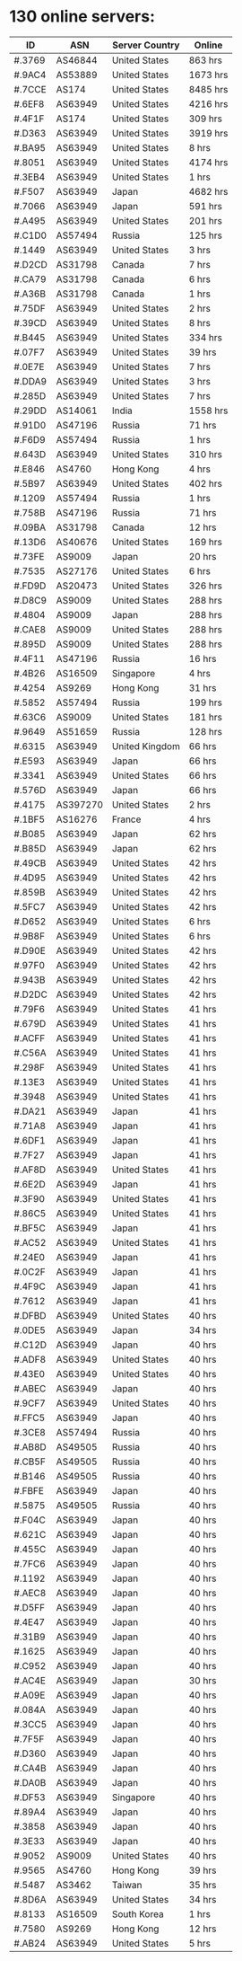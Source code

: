 # 130 online servers:

| ID | ASN | Server Country | Online |
| ------ | ------ | ------ | ------ |
| #.3769 | AS46844 | United States | 863 hrs |
| #.9AC4 | AS53889 | United States | 1673 hrs |
| #.7CCE | AS174 | United States | 8485 hrs |
| #.6EF8 | AS63949 | United States | 4216 hrs |
| #.4F1F | AS174 | United States | 309 hrs |
| #.D363 | AS63949 | United States | 3919 hrs |
| #.BA95 | AS63949 | United States | 8 hrs |
| #.8051 | AS63949 | United States | 4174 hrs |
| #.3EB4 | AS63949 | United States | 1 hrs |
| #.F507 | AS63949 | Japan | 4682 hrs |
| #.7066 | AS63949 | Japan | 591 hrs |
| #.A495 | AS63949 | United States | 201 hrs |
| #.C1D0 | AS57494 | Russia | 125 hrs |
| #.1449 | AS63949 | United States | 3 hrs |
| #.D2CD | AS31798 | Canada | 7 hrs |
| #.CA79 | AS31798 | Canada | 6 hrs |
| #.A36B | AS31798 | Canada | 1 hrs |
| #.75DF | AS63949 | United States | 2 hrs |
| #.39CD | AS63949 | United States | 8 hrs |
| #.B445 | AS63949 | United States | 334 hrs |
| #.07F7 | AS63949 | United States | 39 hrs |
| #.0E7E | AS63949 | United States | 7 hrs |
| #.DDA9 | AS63949 | United States | 3 hrs |
| #.285D | AS63949 | United States | 7 hrs |
| #.29DD | AS14061 | India | 1558 hrs |
| #.91D0 | AS47196 | Russia | 71 hrs |
| #.F6D9 | AS57494 | Russia | 1 hrs |
| #.643D | AS63949 | United States | 310 hrs |
| #.E846 | AS4760 | Hong Kong | 4 hrs |
| #.5B97 | AS63949 | United States | 402 hrs |
| #.1209 | AS57494 | Russia | 1 hrs |
| #.758B | AS47196 | Russia | 71 hrs |
| #.09BA | AS31798 | Canada | 12 hrs |
| #.13D6 | AS40676 | United States | 169 hrs |
| #.73FE | AS9009 | Japan | 20 hrs |
| #.7535 | AS27176 | United States | 6 hrs |
| #.FD9D | AS20473 | United States | 326 hrs |
| #.D8C9 | AS9009 | United States | 288 hrs |
| #.4804 | AS9009 | Japan | 288 hrs |
| #.CAE8 | AS9009 | United States | 288 hrs |
| #.895D | AS9009 | United States | 288 hrs |
| #.4F11 | AS47196 | Russia | 16 hrs |
| #.4B26 | AS16509 | Singapore | 4 hrs |
| #.4254 | AS9269 | Hong Kong | 31 hrs |
| #.5852 | AS57494 | Russia | 199 hrs |
| #.63C6 | AS9009 | United States | 181 hrs |
| #.9649 | AS51659 | Russia | 128 hrs |
| #.6315 | AS63949 | United Kingdom | 66 hrs |
| #.E593 | AS63949 | Japan | 66 hrs |
| #.3341 | AS63949 | United States | 66 hrs |
| #.576D | AS63949 | Japan | 66 hrs |
| #.4175 | AS397270 | United States | 2 hrs |
| #.1BF5 | AS16276 | France | 4 hrs |
| #.B085 | AS63949 | Japan | 62 hrs |
| #.B85D | AS63949 | Japan | 62 hrs |
| #.49CB | AS63949 | United States | 42 hrs |
| #.4D95 | AS63949 | United States | 42 hrs |
| #.859B | AS63949 | United States | 42 hrs |
| #.5FC7 | AS63949 | United States | 42 hrs |
| #.D652 | AS63949 | United States | 6 hrs |
| #.9B8F | AS63949 | United States | 6 hrs |
| #.D90E | AS63949 | United States | 42 hrs |
| #.97F0 | AS63949 | United States | 42 hrs |
| #.943B | AS63949 | United States | 42 hrs |
| #.D2DC | AS63949 | United States | 42 hrs |
| #.79F6 | AS63949 | United States | 41 hrs |
| #.679D | AS63949 | United States | 41 hrs |
| #.ACFF | AS63949 | United States | 41 hrs |
| #.C56A | AS63949 | United States | 41 hrs |
| #.298F | AS63949 | United States | 41 hrs |
| #.13E3 | AS63949 | United States | 41 hrs |
| #.3948 | AS63949 | United States | 41 hrs |
| #.DA21 | AS63949 | Japan | 41 hrs |
| #.71A8 | AS63949 | Japan | 41 hrs |
| #.6DF1 | AS63949 | Japan | 41 hrs |
| #.7F27 | AS63949 | Japan | 41 hrs |
| #.AF8D | AS63949 | United States | 41 hrs |
| #.6E2D | AS63949 | Japan | 41 hrs |
| #.3F90 | AS63949 | United States | 41 hrs |
| #.86C5 | AS63949 | United States | 41 hrs |
| #.BF5C | AS63949 | Japan | 41 hrs |
| #.AC52 | AS63949 | United States | 41 hrs |
| #.24E0 | AS63949 | Japan | 41 hrs |
| #.0C2F | AS63949 | Japan | 41 hrs |
| #.4F9C | AS63949 | Japan | 41 hrs |
| #.7612 | AS63949 | Japan | 41 hrs |
| #.DFBD | AS63949 | United States | 40 hrs |
| #.0DE5 | AS63949 | Japan | 34 hrs |
| #.C12D | AS63949 | Japan | 40 hrs |
| #.ADF8 | AS63949 | United States | 40 hrs |
| #.43E0 | AS63949 | United States | 40 hrs |
| #.ABEC | AS63949 | Japan | 40 hrs |
| #.9CF7 | AS63949 | United States | 40 hrs |
| #.FFC5 | AS63949 | Japan | 40 hrs |
| #.3CE8 | AS57494 | Russia | 40 hrs |
| #.AB8D | AS49505 | Russia | 40 hrs |
| #.CB5F | AS49505 | Russia | 40 hrs |
| #.B146 | AS49505 | Russia | 40 hrs |
| #.FBFE | AS63949 | Japan | 40 hrs |
| #.5875 | AS49505 | Russia | 40 hrs |
| #.F04C | AS63949 | Japan | 40 hrs |
| #.621C | AS63949 | Japan | 40 hrs |
| #.455C | AS63949 | Japan | 40 hrs |
| #.7FC6 | AS63949 | Japan | 40 hrs |
| #.1192 | AS63949 | Japan | 40 hrs |
| #.AEC8 | AS63949 | Japan | 40 hrs |
| #.D5FF | AS63949 | Japan | 40 hrs |
| #.4E47 | AS63949 | Japan | 40 hrs |
| #.31B9 | AS63949 | Japan | 40 hrs |
| #.1625 | AS63949 | Japan | 40 hrs |
| #.C952 | AS63949 | Japan | 40 hrs |
| #.AC4E | AS63949 | Japan | 30 hrs |
| #.A09E | AS63949 | Japan | 40 hrs |
| #.084A | AS63949 | Japan | 40 hrs |
| #.3CC5 | AS63949 | Japan | 40 hrs |
| #.7F5F | AS63949 | Japan | 40 hrs |
| #.D360 | AS63949 | Japan | 40 hrs |
| #.CA4B | AS63949 | Japan | 40 hrs |
| #.DA0B | AS63949 | Japan | 40 hrs |
| #.DF53 | AS63949 | Singapore | 40 hrs |
| #.89A4 | AS63949 | Japan | 40 hrs |
| #.3858 | AS63949 | Japan | 40 hrs |
| #.3E33 | AS63949 | Japan | 40 hrs |
| #.9052 | AS9009 | United States | 40 hrs |
| #.9565 | AS4760 | Hong Kong | 39 hrs |
| #.5487 | AS3462 | Taiwan | 35 hrs |
| #.8D6A | AS63949 | United States | 34 hrs |
| #.8133 | AS16509 | South Korea | 1 hrs |
| #.7580 | AS9269 | Hong Kong | 12 hrs |
| #.AB24 | AS63949 | United States | 5 hrs |

